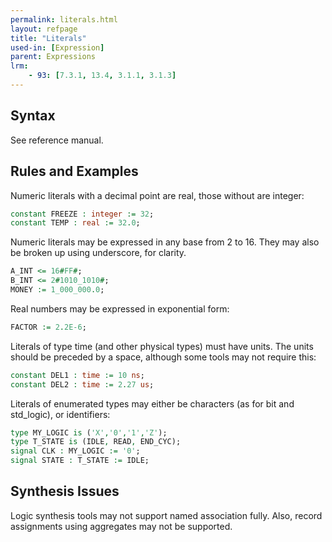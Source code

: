 ```yaml
---
permalink: literals.html
layout: refpage
title: "Literals"
used-in: [Expression]
parent: Expressions
lrm:
    - 93: [7.3.1, 13.4, 3.1.1, 3.1.3]
---
```


## Syntax

See reference manual.

## Rules and Examples

Numeric literals with a decimal point are real, those without are integer:
```vhdl
constant FREEZE : integer := 32;
constant TEMP : real := 32.0;
```

Numeric literals may be expressed in any base from 2 to 16. They may also be broken up using underscore, for clarity.
```vhdl
A_INT <= 16#FF#;
B_INT <= 2#1010_1010#;
MONEY := 1_000_000.0;
```

Real numbers may be expressed in exponential form:
```vhdl
FACTOR := 2.2E-6;
```

Literals of type time (and other physical types) must have units. The units should be preceded by a space, although some tools may not require this:
```vhdl
constant DEL1 : time := 10 ns;
constant DEL2 : time := 2.27 us;
```

Literals of enumerated types may either be characters (as for bit and std_logic), or identifiers:
```vhdl
type MY_LOGIC is ('X','0','1','Z');
type T_STATE is (IDLE, READ, END_CYC);
signal CLK : MY_LOGIC := '0';
signal STATE : T_STATE := IDLE;
```

## Synthesis Issues

Logic synthesis tools may not support named association fully. Also, record assignments using aggregates may not be supported.
